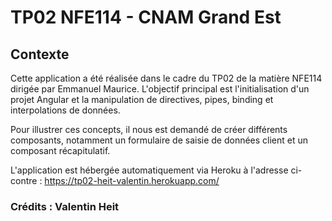 # TP02 NFE114 - CNAM Grand Est

## Contexte

Cette application a été réalisée dans le cadre du TP02 de la matière NFE114 dirigée par Emmanuel Maurice. L'objectif principal est l'initialisation d'un projet Angular et la manipulation de directives, pipes, binding et interpolations de données.

Pour illustrer ces concepts, il nous est demandé de créer différents composants, notamment un formulaire de saisie de données client et un composant récapitulatif.

L'application est hébergée automatiquement via Heroku à l'adresse ci-contre : https://tp02-heit-valentin.herokuapp.com/

### Crédits : Valentin Heit
